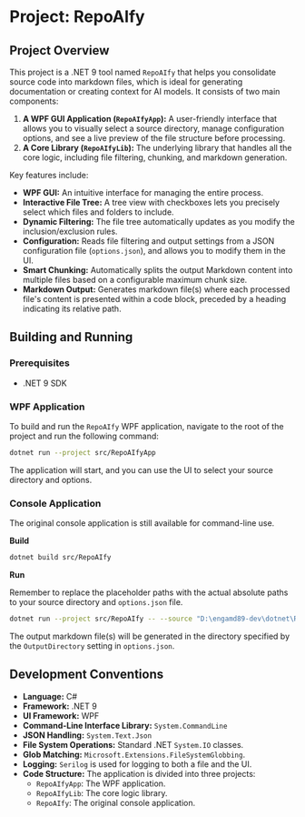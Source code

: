 # Project: RepoAIfy

## Project Overview

This project is a .NET 9 tool named `RepoAIfy` that helps you consolidate source code into markdown files, which is ideal for generating documentation or creating context for AI models. It consists of two main components:

1.  **A WPF GUI Application (`RepoAIfyApp`):** A user-friendly interface that allows you to visually select a source directory, manage configuration options, and see a live preview of the file structure before processing.
2.  **A Core Library (`RepoAIfyLib`):** The underlying library that handles all the core logic, including file filtering, chunking, and markdown generation.

Key features include:
*   **WPF GUI:** An intuitive interface for managing the entire process.
*   **Interactive File Tree:** A tree view with checkboxes lets you precisely select which files and folders to include.
*   **Dynamic Filtering:** The file tree automatically updates as you modify the inclusion/exclusion rules.
*   **Configuration:** Reads file filtering and output settings from a JSON configuration file (`options.json`), and allows you to modify them in the UI.
*   **Smart Chunking:** Automatically splits the output Markdown content into multiple files based on a configurable maximum chunk size.
*   **Markdown Output:** Generates markdown file(s) where each processed file's content is presented within a code block, preceded by a heading indicating its relative path.

## Building and Running

### Prerequisites
*   .NET 9 SDK

### WPF Application

To build and run the `RepoAIfy` WPF application, navigate to the root of the project and run the following command:

```bash
dotnet run --project src/RepoAIfyApp
```

The application will start, and you can use the UI to select your source directory and options.

### Console Application

The original console application is still available for command-line use.

**Build**

```bash
dotnet build src/RepoAIfy
```

**Run**

Remember to replace the placeholder paths with the actual absolute paths to your source directory and `options.json` file.

```bash
dotnet run --project src/RepoAIfy -- --source "D:\engamd89-dev\dotnet\RepoAIfy\src\YourSourceDirectory" --options "D:\engamd89-dev\dotnet\RepoAIfy\src\options.json"
```

The output markdown file(s) will be generated in the directory specified by the `OutputDirectory` setting in `options.json`.

## Development Conventions

*   **Language:** C#
*   **Framework:** .NET 9
*   **UI Framework:** WPF
*   **Command-Line Interface Library:** `System.CommandLine`
*   **JSON Handling:** `System.Text.Json`
*   **File System Operations:** Standard .NET `System.IO` classes.
*   **Glob Matching:** `Microsoft.Extensions.FileSystemGlobbing`.
*   **Logging:** `Serilog` is used for logging to both a file and the UI.
*   **Code Structure:** The application is divided into three projects:
    *   `RepoAIfyApp`: The WPF application.
    *   `RepoAIfyLib`: The core logic library.
    *   `RepoAIfy`: The original console application.
